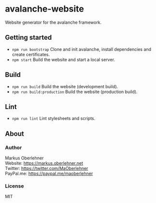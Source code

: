 # avalanche-website

Website generator for the avalanche framework.

## Getting started

- `npm run bootstrap` Clone and init avalanche, install dependencies and create certificates.
- `npm start` Build the website and start a local server.

## Build

- `npm run build` Build the website (development build).
- `npm run build:production` Build the website (production build).

## Lint

- `npm run lint` Lint stylesheets and scripts.

## About

### Author

Markus Oberlehner  
Website: https://markus.oberlehner.net  
Twitter: https://twitter.com/MaOberlehner  
PayPal.me: https://paypal.me/maoberlehner

### License

MIT
